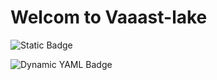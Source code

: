 # Welcom to Vaaast-lake
![Static Badge](https://img.shields.io/badge/any_text-you_like-blue)

![Dynamic YAML Badge](https://img.shields.io/badge/dynamic/yaml)
